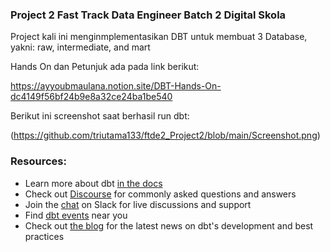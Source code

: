 ### Project 2 Fast Track Data Engineer Batch 2 Digital Skola


Project kali ini menginmplementasikan DBT untuk membuat 3 Database, yakni: raw, intermediate, and mart

Hands On dan Petunjuk ada pada link berikut:

https://ayyoubmaulana.notion.site/DBT-Hands-On-dc4149f56bf24b9e8a32ce24ba1be540


Berikut ini screenshot saat berhasil run dbt:

(https://github.com/triutama133/ftde2_Project2/blob/main/Screenshot.png)





### Resources:
- Learn more about dbt [in the docs](https://docs.getdbt.com/docs/introduction)
- Check out [Discourse](https://discourse.getdbt.com/) for commonly asked questions and answers
- Join the [chat](https://community.getdbt.com/) on Slack for live discussions and support
- Find [dbt events](https://events.getdbt.com) near you
- Check out [the blog](https://blog.getdbt.com/) for the latest news on dbt's development and best practices
